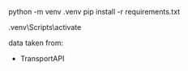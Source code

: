 python -m venv .venv
pip install -r requirements.txt

.venv\Scripts\activate


data taken from:
- TransportAPI